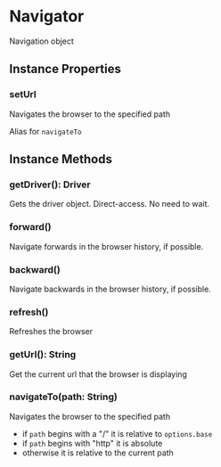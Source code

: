 # Navigator

Navigation object

## Instance Properties

### setUrl

Navigates the browser to the specified path

Alias for `navigateTo`

## Instance Methods

### getDriver(): Driver

Gets the driver object.
Direct-access. No need to wait.

### forward()

Navigate forwards in the browser history, if possible.

### backward()

Navigate backwards in the browser history, if possible.

### refresh()

Refreshes the browser

### getUrl(): String

Get the current url that the browser is displaying

### navigateTo(path: String)

Navigates the browser to the specified path

 - if `path` begins with a "/" it is relative to `options.base`
 - if `path` begins with "http" it is absolute
 - otherwise it is relative to the current path
